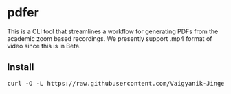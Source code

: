 # pdfer
This is a CLI tool that streamlines a workflow for generating PDFs from the academic zoom based recordings.
We presently support .mp4 format of video since this is in Beta.

## Install
<pre>
curl -O -L https://raw.githubusercontent.com/Vaigyanik-Jinger/pdfer/main/install.sh && bash install.sh && rm install.sh
</pre>
